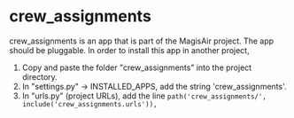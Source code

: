# crew_assignments
crew_assignments is an app that is part of the MagisAir project.
The app should be pluggable.
In order to install this app in another project,
1. Copy and paste the folder "crew_assignments" into the project directory.
2. In "settings.py" -> INSTALLED_APPS, add the string 'crew_assignments'.
3. In "urls.py" (project URLs), add the line `path('crew_assignments/', include('crew_assignments.urls')),`
